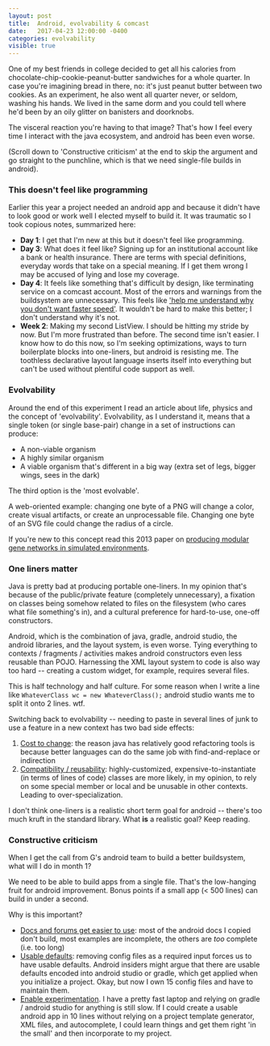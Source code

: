 ```yaml
---
layout: post
title:  Android, evolvability & comcast
date:   2017-04-23 12:00:00 -0400
categories: evolvability
visible: true
---
```


One of my best friends in college decided to get all his calories from chocolate-chip-cookie-peanut-butter sandwiches for a whole quarter. In case you're imagining bread in there, no: it's just peanut butter between two cookies. As an experiment, he also went all quarter never, or seldom, washing his hands. We lived in the same dorm and you could tell where he'd been by an oily glitter on banisters and doorknobs.

The visceral reaction you're having to that image? That's how I feel every time I interact with the java ecosystem, and android has been even worse.

(Scroll down to 'Constructive criticism' at the end to skip the argument and go straight to the punchline, which is that we need single-file builds in android).

### This doesn't feel like programming

Earlier this year a project needed an android app and because it didn't have to look good or work well I elected myself to build it. It was traumatic so I took copious notes, summarized here:

* **Day 1**: I get that I'm new at this but it doesn't feel like programming.
* **Day 3**: What does it feel like? Signing up for an institutional account like a bank or health insurance. There are terms with special definitions, everyday words that take on a special meaning. If I get them wrong I may be accused of lying and lose my coverage.
* **Day 4**: It feels like something that's difficult by design, like terminating service on a comcast account. Most of the errors and warnings from the buildsystem are unnecessary. This feels like ['help me understand why you don't want faster speed'](https://soundcloud.com/ryan-block-10/comcastic-service). It wouldn't be hard to make this better; I don't understand why it's not.
* **Week 2**: Making my second ListView. I should be hitting my stride by now. But I'm more frustrated than before. The second time isn't easier. I know how to do this now, so I'm seeking optimizations, ways to turn boilerplate blocks into one-liners, but android is resisting me. The toothless declarative layout language inserts itself into everything but can't be used without plentiful code support as well.

### Evolvability

Around the end of this experiment I read an article about life, physics and the concept of 'evolvability'. Evolvability, as I understand it, means that a single token (or single base-pair) change in a set of instructions can produce:

* A non-viable organism
* A highly similar organism
* A viable organism that's different in a big way (extra set of legs, bigger wings, sees in the dark)

The third option is the 'most evolvable'.

A web-oriented example: changing one byte of a PNG will change a color, create visual artifacts, or create an unprocessable file. Changing one byte of an SVG file could change the radius of a circle.

If you're new to this concept read this 2013 paper on [producing modular gene networks in simulated environments](https://arxiv.org/abs/1207.2743).

### One liners matter

Java is pretty bad at producing portable one-liners. In my opinion that's because of the public/private feature (completely unnecessary), a fixation on classes being somehow related to files on the filesystem (who cares what file something's in), and a cultural preference for hard-to-use, one-off constructors.

Android, which is the combination of java, gradle, android studio, the android libraries, and the layout system, is even worse. Tying everything to contexts / fragments / activities makes android constructors even less reusable than POJO. Harnessing the XML layout system to code is also way too hard -- creating a custom widget, for example, requires several files.

This is half technology and half culture. For some reason when I write a line like `WhateverClass wc = new WhateverClass();` android studio wants me to split it onto 2 lines. wtf.

Switching back to evolvability -- needing to paste in several lines of junk to use a feature in a new context has two bad side effects:

1. <u>Cost to change</u>: the reason java has relatively good refactoring tools is because better languages can do the same job with find-and-replace or indirection
1. <u>Compatibility / reusability</u>: highly-customized, expensive-to-instantiate (in terms of lines of code) classes are more likely, in my opinion, to rely on some special member or local and be unusable in other contexts. Leading to over-specialization.

I don't think one-liners is a realistic short term goal for android -- there's too much kruft in the standard library. What **is** a realistic goal? Keep reading.

### Constructive criticism

When I get the call from G's android team to build a better buildsystem, what will I do in month 1?

We need to be able to build apps from a single file. That's the low-hanging fruit for android improvement. Bonus points if a small app (< 500 lines) can build in under a second.

Why is this important?

* <u>Docs and forums get easier to use</u>: most of the android docs I copied don't build, most examples are incomplete, the others are *too* complete (i.e. too long)
* <u>Usable defaults</u>: removing config files as a required input forces us to have usable defaults. Android insiders might argue that there are usable defaults encoded into android studio or gradle, which get applied when you initialize a project. Okay, but now I own 15 config files and have to maintain them.
* <u>Enable experimentation</u>. I have a pretty fast laptop and relying on gradle / android studio for anything is still slow. If I could create a usable android app in 10 lines without relying on a project template generator, XML files, and autocomplete, I could learn things and get them right 'in the small' and then incorporate to my project.

